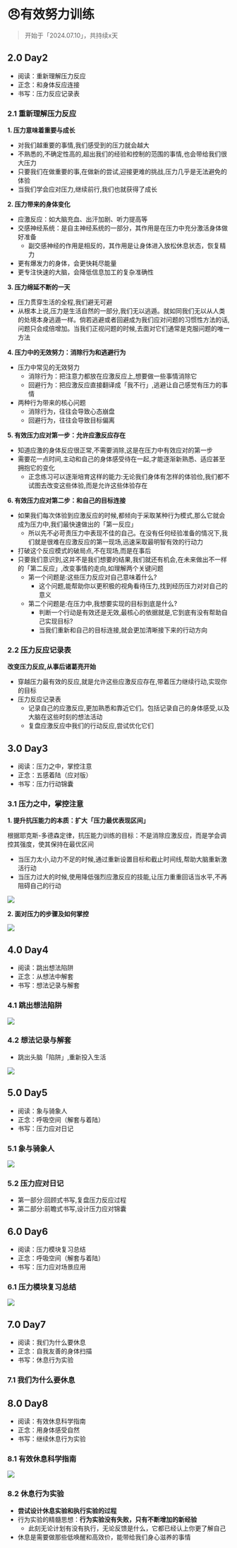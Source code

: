 # 😠有效努力训练

> 开始于「2024.07.10」，共持续x天


## 2.0 Day2

- 阅读：重新理解压力反应 
- 正念：和身体反应连接 
- 书写：压力反应记录表

### 2.1 重新理解压力反应

**1. 压力意味着重要与成长**

- 对我们越重要的事情,我们感受到的压力就会越大 
- 不熟悉的,不确定性高的,超出我们的经验和控制的范围的事情,也会带给我们很大压力
- 只要我们在做重要的事,在做新的尝试,迎接更难的挑战,压力几乎是无法避免的体验
- 当我们学会应对压力,继续前行,我们也就获得了成长

**2. 压力带来的身体变化**

- 应激反应：如大脑充血、出汗加剧、听力提高等
- 交感神经系统：是自主神经系统的一部分，其作用是在压力中充分激活身体做好准备
  - 副交感神经的作用是相反的，其作用是让身体进入放松休息状态，恢复精力
- 更有爆发力的身体，会更快耗尽能量
- 更专注快速的大脑，会降低信息加工的复杂准确性

**3. 压力绵延不断的一天**

- 压力贯穿生活的全程,我们避无可避 
- 从根本上说,压力是生活自然的一部分,我们无以逃遁。就如同我们无以从人类的处境本身逃遁一样。倘若逃避或者回避成为我们应对问题的习惯性方法的话,问题只会成倍增加。当我们正视问题的时候,去面对它们通常是克服问题的唯一方法

**4. 压力中的无效努力：消除行为和逃避行为**

- 压力中常见的无效努力
  - 消除行为：把注意力都放在应激反应上,想要做一些事情消除它
  - 回避行为：把应激反应直接翻译成「我不行」,逃避让自己感觉有压力的事情
- 两种行为带来的核心问题
  - 消除行为，往往会导致心态崩盘
  - 回避行为，往往会导致目标偏离

**5. 有效压力应对第一步：允许应激反应存在**

- 知道应激的身体反应很正常,不需要消除,这是在压力中有效应对的第一步
- 需要花一点时间,主动和自己的身体感受待在一起,才能逐渐新熟悉、适应甚至拥抱它的变化
  - 正念练习可以逐渐培育这样的能力:无论我们身体有怎样的体验俭,我们都不试图去改变这些体验,而是允许这些体验存在



**6. 有效压力应对第二步：和自己的目标连接**

- 如果我们每次体验到应激反应的时候,都倾向于采取某种行为模式,那么它就会成为压力中,我们最快速做出的「第一反应」
  - 所以先不必苛责压力中表现不佳的自己。在没有任何经验准备的情况下,我们就是很难在应激反应的第一现场,迅速采取最明智有效的行动力
- 打破这个反应模式的破局点,不在现场,而是在事后 
- 只要我们意识到,这并不是我们想要的结果,我们就还有机会,在未来做出不一样的「第二反应」,改变事情的走向,如理解两个关键问题
  - 第一个问题是:这些压力反应对自己意味着什么? 
    - 这个问题,能帮助你以更积极的视角看待压力,找到经历压力对对自己的意义
  - 第二个问题是:在压力中,我想要实现的目标到底是什么? 
    - 判断一个行动是有效还是无效,最核心的依据就是,它到底有没有帮助自己实现目标? 
    - 当我们重新和自己的目标连接,就会更加清晰接下来的行动方向

### 2.2 压力反应记录表

**改变压力反应,从事后诸葛亮开始**

- 穿越压力最有效的反应,就是允许这些应激反应存在,带着压力继续行动,实现你的目标
- 压力反应记录表 
  - 记录自己的应激反应,更加熟悉和靠近它们。包括记录自己的身体感受,以及大脑在这些时刻的想法活动
  - 复盘应激反应中我们的行动反应,尝试优化它们


## 3.0 Day3 

- 阅读：压力之中，掌控注意 
- 正念：五感着陆（应对版） 
- 书写：压力行动锦囊

### 3.1 压力之中，掌控注意

**1. 提升抗压能力的本质：扩大「压力最优表现区间」**

根据耶克斯-多德森定律，抗压能力训练的目标：不是消除应激反应，而是学会调控其强度，使其保持在最优区间 
  - 当压力太小,动力不足的时候,通过重新设置目标和截止时间线,帮助大脑重新激活行动
  - 当压力过大的时候,使用降低强烈应激反应的技能,让压力重重回话当水平,不再阻碍自己的行动

![](https://img.zhengyua.cn/blog/202407121046847.png)

**2. 面对压力的步骤及如何掌控**

![](https://img.zhengyua.cn/blog/202407121043322.png)


## 4.0 Day4

- 阅读：跳出想法陷阱
- 正念：从想法中解套
- 书写：想法记录与解套


### 4.1 跳出想法陷阱

![](https://img.zhengyua.cn/blog/202407131059796.png)


### 4.2 想法记录与解套

- 跳出头脑「陷阱」,重新投入生活

![](https://img.zhengyua.cn/blog/202407131103818.png)


## 5.0 Day5

- 阅读：象与骑象人
- 正念：呼吸空间（解套与着陆）
- 书写：压力应对日记

### 5.1 象与骑象人

![](https://img.zhengyua.cn/blog/202407141922954.png)

### 5.2 压力应对日记

- 第一部分:回顾式书写,复盘压力反应过程
- 第二部分:前瞻式书写,设计压力应对锦囊

## 6.0 Day6

- 阅读：压力模块复习总结
- 正念：呼吸空间（解套与着陆）
- 书写：压力应对场景应用

### 6.1 压力模块复习总结

![](https://img.zhengyua.cn/blog/202407152311426.png)

## 7.0 Day7

 - 阅读：我们为什么要休息
 - 正念：自我友善的身体扫描
 - 书写：休息行为实验

### 7.1 我们为什么要休息


## 8.0 Day8

- 阅读：有效休息科学指南
- 正念：用身体感受自然
- 书写：继续休息行为实验

### 8.1 有效休息科学指南

![](https://img.zhengyua.cn/blog/202407170930083.png)

### 8.2 休息行为实验


- **尝试设计休息实验和执行实验的过程**
- 行为实验的精髓思想：**行为实验没有失败，只有不断增加的新经验** 
  - 此刻无论计划有没有执行，无论反馈是什么，它都已经认上你更了解自己
- 休息是需要做那些低唤醒和高效价，能带给我们身心滋养的事情
  
